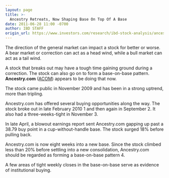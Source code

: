 ```yaml
---
layout: page
title: >-
  Ancestry Retreats, Now Shaping Base On Top Of A Base
date: 2011-06-28 11:00 -0700
author: IBD STAFF
origin_url: https://www.investors.com/research/ibd-stock-analysis/ancestry-retreats-now-shaping-base-on-top-of-a-base/
---
```





The direction of the general market can impact a stock for better or worse. A bear market or correction can act as a head wind, while a bull market can act as a tail wind.

  

A stock that breaks out may have a tough time gaining ground during a correction. The stock can also go on to form a base-on-base pattern. **Ancestry.com** ([ACOM](https://research.investors.com/quote.aspx?symbol=ACOM)) appears to be doing that now.

  

The stock came public in November 2009 and has been in a strong uptrend, more than tripling.

  

Ancestry.com has offered several buying opportunities along the way. The stock broke out in late February 2010 1 and then again in September 2. It also had a three-weeks-tight in November 3.

  

In late April, a blowout earnings report sent Ancestry.com gapping up past a 38.79 buy point in a cup-without-handle base. The stock surged 18% before pulling back.

  

Ancestry.com is now eight weeks into a new base. Since the stock climbed less than 20% before settling into a new consolidation, Ancestry.com should be regarded as forming a base-on-base pattern 4.

  

A few areas of tight weekly closes in the base-on-base serve as evidence of institutional buying.




